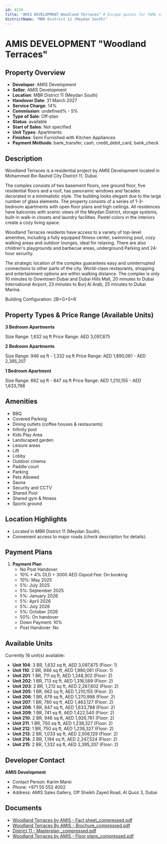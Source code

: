 ```yaml
---
id: 4134
title: "AMIS DEVELOPMENT Woodland Terraces" # Escape quotes for YAML string
districtName: "MBR District 11 (Meydan South)"
---
```


# AMIS DEVELOPMENT "Woodland Terraces"

## Property Overview
- **Developer**: AMIS Development
- **Seller**: AMIS Development
- **Location**: MBR District 11 (Meydan South)
- **Handover Date**: 31 March 2027
- **Service Charge**: 14%
- **Commission**: undefined% - 5%
- **Type of Sale**: Off-plan
- **Status**: available
- **Start of Sales**: Not specified
- **Unit Types**: Apartments
- **Finishes**: Semi Furnished with Kitchen Appliances
- **Payment Methods**: bank_transfer, cash, credit_debit_card, bank_check

## Description
Woodland Terraces is a residential project by AMIS Development located in Mohammed Bin Rashid City District 11, Dubai.

The complex consists of two basement floors, one ground floor, five residential floors and a roof, has panoramic windows and facades decorated in a minimalistic style. The building looks elegant due to the large number of glass elements. The property consists of a series of 1-3-bedroom apartments with open floor plans and high ceilings. All residences have balconies with scenic views of the Meydan District, storage systems, built-in walk-in closets and laundry facilities. Pastel colors in the interiors create a cozy living space. 

Woodland Terraces residents have access to a variety of top-level amenities, including a fully equipped fitness center, swimming pool, cozy walking areas and outdoor lounges, ideal for relaxing. There are also children's playgrounds and barbecue areas, underground Parking and 24-hour security.

The strategic location of the complex guarantees easy and uninterrupted connections to other parts of the city. World-class restaurants, shopping and entertainment options are within walking distance. The complex is only 10 minutes to Downtown Dubai and Dubai Hills Mall, 20 minutes to Dubai International Airport, 23 minutes to Burj Al Arab, 25 minutes to Dubai Marina.

Building Configuration: 2B+G+5+R

## Property Types & Price Range (Available Units)
**3 Bedroom Apartments**

Size Range: 1,632 sq ft
Price Range: AED 3,097,875

**2 Bedroom Apartments**

Size Range: 946 sq ft - 1,332 sq ft
Price Range: AED 1,890,061 - AED 2,395,207

**1 Bedroom Apartment**

Size Range: 662 sq ft - 847 sq ft
Price Range: AED 1,210,155 - AED 1,633,788

## Amenities
- BBQ
- Covered Parking
- Dining outlets  (coffee houses & restaurants)
- Infinity pool
- Kids Play Area
- Landscaped garden
- Leisure areas
- Lift
- Lobby
- Outdoor cinema
- Paddle court
- Parking
- Pets Allowed
- Sauna
- Security and CCTV
- Shared Pool
- Shared gym & fitness
- Sports ground

## Location Highlights
- Located in MBR District 11 (Meydan South).
- Convenient access to major roads (check description for details).

## Payment Plans
1. **Payment Plan**
   - No Post Handover
   - 10% + 4% DLD + 3000 AED Oqood Fee: On booking
   - 10%: May 2025
   - 5%: July 2025
   - 5%: September 2025
   - 5%: January 2026
   - 5%: April 2026
   - 5%: July 2026
   - 5%: October 2026
   - 50%: On handover
   - Down Payment: 10%
   - Post Handover: No

## Available Units
Currently 16 unit(s) available:
- **Unit 104**: 3 BR, 1,632 sq ft, AED 3,097,875 (Floor: 1)
- **Unit 110**: 2 BR, 946 sq ft, AED 1,890,061 (Floor: 1)
- **Unit 201**: 1 BR, 711 sq ft, AED 1,248,302 (Floor: 2)
- **Unit 202**: 1 BR, 713 sq ft, AED 1,316,589 (Floor: 2)
- **Unit 203**: 2 BR, 1,213 sq ft, AED 2,267,602 (Floor: 2)
- **Unit 205**: 1 BR, 662 sq ft, AED 1,210,155 (Floor: 2)
- **Unit 206**: 1 BR, 679 sq ft, AED 1,270,998 (Floor: 2)
- **Unit 207**: 1 BR, 780 sq ft, AED 1,463,127 (Floor: 2)
- **Unit 208**: 1 BR, 847 sq ft, AED 1,633,788 (Floor: 2)
- **Unit 209**: 1 BR, 741 sq ft, AED 1,422,540 (Floor: 2)
- **Unit 210**: 2 BR, 946 sq ft, AED 1,926,761 (Floor: 2)
- **Unit 211**: 1 BR, 750 sq ft, AED 1,238,327 (Floor: 2)
- **Unit 212**: 1 BR, 750 sq ft, AED 1,238,327 (Floor: 2)
- **Unit 213**: 2 BR, 1,033 sq ft, AED 2,006,129 (Floor: 2)
- **Unit 214**: 2 BR, 1,194 sq ft, AED 2,247,524 (Floor: 2)
- **Unit 215**: 2 BR, 1,332 sq ft, AED 2,395,207 (Floor: 2)

## Developer Contact
**AMIS Development**
- Contact Person: Karim Marei
- Phone: +971 55 552 4002
- Address: AMIS Sales Gallery, Off Sheikh Zayed Road, Al Quoz 3, Dubai

## Documents
- [Woodland Terraces by AMIS - Fact sheet_compressed.pdf](https://cdn.geniemap.net/2025/01/31/wgMZj0awrSkWp6FRd4t0Cvqt3vyRIGKaokM3Q9De.pdf)
- [Woodland Terraces By AMIS - Brochure_compressed.pdf](https://cdn.geniemap.net/2025/01/31/7AdtEQuaJzgkPfzGTjaH6gi7jMvhHV0mvYXWBt0w.pdf)
- [District 11 - Masterplan _compressed.pdf](https://cdn.geniemap.net/2025/01/31/LW4Rd1MFvRqRJKCPOU2pUu1pJQhRCk5lJdjXYhKg.pdf)
- [Woodland Terraces by AMIS - Floor plans_compressed.pdf](https://cdn.geniemap.net/2025/01/31/8nGW4kMwMHitpvDSTxoagwlgMqfHl69mm0e94sl4.pdf)
